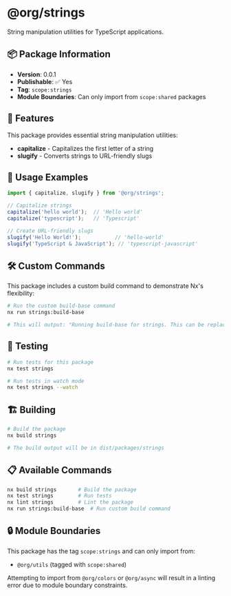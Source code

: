 # @org/strings

String manipulation utilities for TypeScript applications.

## 📦 Package Information

- **Version**: 0.0.1
- **Publishable**: ✅ Yes
- **Tag**: `scope:strings`
- **Module Boundaries**: Can only import from `scope:shared` packages

## 🚀 Features

This package provides essential string manipulation utilities:

- **capitalize** - Capitalizes the first letter of a string
- **slugify** - Converts strings to URL-friendly slugs

## 📝 Usage Examples

```typescript
import { capitalize, slugify } from '@org/strings';

// Capitalize strings
capitalize('hello world');  // 'Hello world'
capitalize('typescript');   // 'Typescript'

// Create URL-friendly slugs
slugify('Hello World!');           // 'hello-world'
slugify('TypeScript & JavaScript'); // 'typescript-javascript'
```

## 🛠️ Custom Commands

This package includes a custom build command to demonstrate Nx's flexibility:

```bash
# Run the custom build-base command
nx run strings:build-base

# This will output: "Running build-base for strings. This can be replaced with arbitrary commands."
```

## 🧪 Testing

```bash
# Run tests for this package
nx test strings

# Run tests in watch mode
nx test strings --watch
```

## 🏗️ Building

```bash
# Build the package
nx build strings

# The build output will be in dist/packages/strings
```

## 📋 Available Commands

```bash
nx build strings       # Build the package
nx test strings        # Run tests
nx lint strings        # Lint the package
nx run strings:build-base  # Run custom build command
```

## 🔒 Module Boundaries

This package has the tag `scope:strings` and can only import from:
- `@org/utils` (tagged with `scope:shared`)

Attempting to import from `@org/colors` or `@org/async` will result in a linting error due to module boundary constraints.